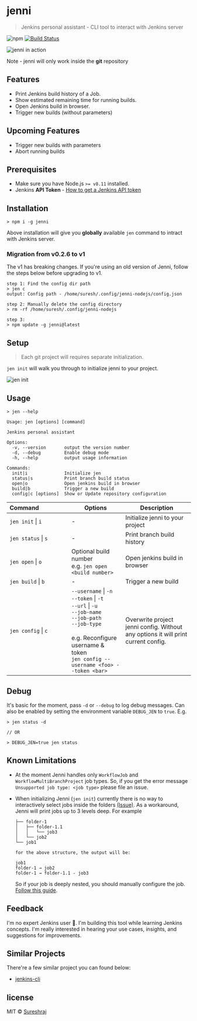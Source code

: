 # jenni

> Jenkins personal assistant - CLI tool to interact with Jenkins server

![npm](https://img.shields.io/npm/v/jenni.svg)
[![Build Status](https://travis-ci.org/m-sureshraj/jenni.svg?branch=master)](https://travis-ci.org/m-sureshraj/jenni)

![jenni in action](https://raw.githubusercontent.com/m-sureshraj/jenni/HEAD/media/jenni-in-action.png "jenni in action")

Note - jenni will only work inside the **git** repository

## Features
* Print Jenkins build history of a Job.
* Show estimated remaining time for running builds.
* Open Jenkins build in browser.
* Trigger new builds (without parameters)

## Upcoming Features
* Trigger new builds with parameters
* Abort running builds

## Prerequisites
- Make sure you have Node.js `>= v8.11` installed.
- Jenkins **API Token** - [How to get a Jenkins API token](https://stackoverflow.com/questions/45466090/how-to-get-the-api-token-for-jenkins)

## Installation
```
> npm i -g jenni
```
Above installation will give you **globally** available `jen` command to intract with Jenkins server.

### Migration from v0.2.6 to v1
The v1 has breaking changes. If you're using an old version of Jenni, follow the steps below before upgrading to v1.

```
step 1: Find the config dir path
> jen c
output: Config path - /home/suresh/.config/jenni-nodejs/config.json

step 2: Manually delete the config directory
> rm -rf /home/suresh/.config/jenni-nodejs

step 3:
> npm update -g jenni@latest
```

## Setup
> Each git project will requires separate initialization.

`jen init` will walk you through to initialize jenni to your project.

![jen init](https://raw.githubusercontent.com/m-sureshraj/jenni/HEAD/media/jen-init.png "jen init")

## Usage
```
> jen --help

Usage: jen [options] [command]

Jenkins personal assistant

Options:
  -v, --version       output the version number
  -d, --debug         Enable debug mode
  -h, --help          output usage information

Commands:
  init|i              Initialize jen
  status|s            Print branch build status
  open|o              Open jenkins build in browser
  build|b             Trigger a new build
  config|c [options]  Show or Update repository configuration
```

| Command&nbsp;&nbsp;&nbsp;&nbsp;&nbsp;&nbsp;&nbsp;&nbsp;&nbsp;&nbsp;&nbsp;&nbsp;&nbsp;&nbsp;&nbsp;&nbsp;&nbsp; | Options | Description |
| --- | --- | --- |
| `jen init` \| `i` | - | Initialize jenni to your project |
| `jen status` \| `s` | - | Print branch build history |
| `jen open` \| `o` | Optional build number <br> e.g. `jen open <build number>` | Open jenkins build in browser |
| `jen build` \| `b` | - | Trigger a new build |
| `jen config` \| `c` | `--username` \| `-n` <br> `--token` \| `-t`  <br> `--url` \| `-u` <br> `--job-name` <br> `--job-path` <br> `--job-type` <br> <br> e.g. Reconfigure username & token <br> `jen config --username <foo> --token <bar>` | Overwrite project jenni config. Without any options it will print current config. |

## Debug
It's basic for the moment, pass `-d` or `--debug` to log debug messages. Can also be enabled by setting the environment variable `DEBUG_JEN` to `true`. E.g.

```
> jen status -d

// OR

> DEBUG_JEN=true jen status
```
## Known Limitations

* At the moment Jenni handles only `WorkflowJob` and `WorkflowMultiBranchProject` job types. So, if you get the error message `Unsupported job type: <job type>` please file an issue.

* When initializing Jenni (`jen init`) currently there is no way to interactively select jobs inside the folders [(Issue)](https://github.com/terkelg/prompts/issues/224). As a workaround, Jenni will print jobs up to 3 levels deep. For example

    ```
    ├── folder-1
    │   ├── folder-1.1
    │   │   └── job3
    │   └── job2
    └── job1

    for the above structure, the output will be:

    job1
    folder-1 → job2
    folder-1 → folder-1.1 - job3
    ```
    So if your job is deeply nested, you should manually configure the job. [Follow this guide](JOB_CONFIGURATION.md).

## Feedback
I'm no expert Jenkins user 🤫. I'm building this tool while learning Jenkins concepts. I'm really interested in hearing your use cases, insights, and suggestions for improvements.

## Similar Projects
There're a few similar project you can found below:
* [jenkins-cli](https://github.com/jenkins-zh/jenkins-cli)

## license
MIT © [Sureshraj](https://github.com/m-sureshraj)
